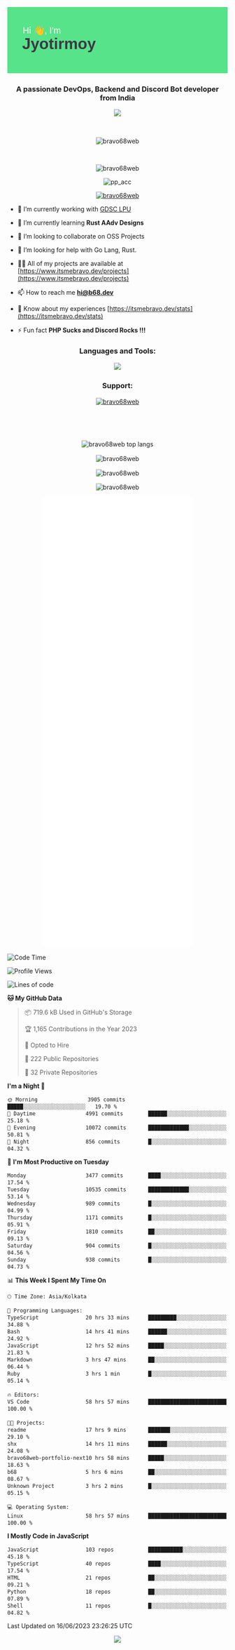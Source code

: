 <p align="center"><img src="header.png"></p>
<h3 align="center">A passionate DevOps, Backend and Discord Bot developer from India</h3>

<p align="center"><a href="https://discord.com/users/457039372009865226"><img src="https://lanyard-profile-readme.vercel.app/api/457039372009865226"></a></p>
                           
<br>
<p align="center"> <img src="https://komarev.com/ghpvc/?username=bravo68web&label=Profile%20views&color=0e75b6&style=flat" alt="bravo68web" /> </p>
<br>


<p align="center"><img src="https://github-profile-trophy.vercel.app/?username=bravo68web&theme=discord&column=3&row=2" alt="bravo68web" /> </p>
<p align="center"><img src="https://osu-embed.b68dev.xyz/pp_acc" alt="pp_acc" /> </p>

<p align="center"> <a href="https://twitter.com/bravo68web" target="blank"><img src="https://img.shields.io/twitter/follow/bravo68web?logo=twitter&style=for-the-badge" alt="bravo68web" /></a> </p>

- 🔭 I’m currently working with [GDSC LPU](https://gdsclpu.live/)

- 🌱 I’m currently learning **Rust AAdv Designs**

- 👯 I’m looking to collaborate on OSS Projects

- 🤝 I’m looking for help with Go Lang, Rust.

- 👨‍💻 All of my projects are available at [https://www.itsmebravo.dev/projects](https://www.itsmebravo.dev/projects)

<!-- - 💬 Ask me about **DF Techs** -->

- 📫 How to reach me **hi@b68.dev**

- 📄 Know about my experiences [https://itsmebravo.dev/stats](https://itsmebravo.dev/stats)

- ⚡ Fun fact **PHP Sucks and Discord Rocks !!!**

<h3 align="center">Languages and Tools:</h3>
<p align="center"> 
<img src="https://skillicons.dev/icons?i=aws,bash,c,cs,cpp,cloudflare,css,dart,devto,discord,bots,docker,electron,ember,emotion,express,fastapi,figma,firebase,flask,gcp,git,github,githubactions,go,gitlab,graphql,heroku,html,ai,ipfs,js,jest,linux,md,mastodon,mongodb,neovim,netlify,nextjs,nginx,nodejs,postgres,postman,powershell,py,react,redis,regex,replit,rocket,rust,sqlite,mysql,stackoverflow,styledcomponents,supabase,sentry,solidity,svg,tailwind,tauri,twitter,ts,unity,v,vercel,vim,vite,wasm,webpack,workers&perline=8&theme=dark" />
</p>

<h3 align="center">Support:</h3>
<p align="center"><a href="https://www.buymeacoffee.com/bravo68web"> <img align="center" src="https://cdn.buymeacoffee.com/buttons/v2/default-yellow.png" height="50" width="210" alt="bravo68web" /></a></p><br><br>
<br>

<p align="center"> <img align="center" src="https://github-readme-stats-sync.vercel.app/api/top-langs?username=bravo68web&count_private=true&show_icons=true&theme=radical&border_radius=10&&langs_count=10&layout=compact" alt="bravo68web top langs" /></p>

<p align="center"> <img align="center" src="https://github-readme-stats-sync.vercel.app/api?username=bravo68web&count_private=true&show_icons=true&theme=radical&border_radius=10" alt="bravo68web" /></p>

<p align="center"> <img align="center" src="https://github-readme-streak-stats.herokuapp.com?user=bravo68web&theme=dracula&hide_border=true" alt="bravo68web" /></p>

<p align="center"> <img align="center" src="https://github-readme-stats-sync.vercel.app/api/wakatime?username=bravo68web&count_private=true&show_icons=true&theme=aura_dark&border_radius=10&&langs_count=10&layout=compact&range=last_7_days" alt="bravo68web" /></p>

<p align="center"><img src="https://raw.githubusercontent.com/BRAVO68WEB/BRAVO68WEB/master/github-metrics.svg"></p>

<!--START_SECTION:waka-->
![Code Time](http://img.shields.io/badge/Code%20Time-4%2C909%20hrs%2040%20mins-blue)

![Profile Views](http://img.shields.io/badge/Profile%20Views-17-blue)

![Lines of code](https://img.shields.io/badge/From%20Hello%20World%20I%27ve%20Written-59.0%20million%20lines%20of%20code-blue)

**🐱 My GitHub Data** 

> 📦 719.6 kB Used in GitHub's Storage 
 > 
> 🏆 1,165 Contributions in the Year 2023
 > 
> 💼 Opted to Hire
 > 
> 📜 222 Public Repositories 
 > 
> 🔑 32 Private Repositories 
 > 
**I'm a Night 🦉** 

```text
🌞 Morning                3905 commits        █████░░░░░░░░░░░░░░░░░░░░   19.70 % 
🌆 Daytime                4991 commits        ██████░░░░░░░░░░░░░░░░░░░   25.18 % 
🌃 Evening                10072 commits       █████████████░░░░░░░░░░░░   50.81 % 
🌙 Night                  856 commits         █░░░░░░░░░░░░░░░░░░░░░░░░   04.32 % 
```
📅 **I'm Most Productive on Tuesday** 

```text
Monday                   3477 commits        ████░░░░░░░░░░░░░░░░░░░░░   17.54 % 
Tuesday                  10535 commits       █████████████░░░░░░░░░░░░   53.14 % 
Wednesday                989 commits         █░░░░░░░░░░░░░░░░░░░░░░░░   04.99 % 
Thursday                 1171 commits        █░░░░░░░░░░░░░░░░░░░░░░░░   05.91 % 
Friday                   1810 commits        ██░░░░░░░░░░░░░░░░░░░░░░░   09.13 % 
Saturday                 904 commits         █░░░░░░░░░░░░░░░░░░░░░░░░   04.56 % 
Sunday                   938 commits         █░░░░░░░░░░░░░░░░░░░░░░░░   04.73 % 
```


📊 **This Week I Spent My Time On** 

```text
🕑︎ Time Zone: Asia/Kolkata

💬 Programming Languages: 
TypeScript               20 hrs 33 mins      █████████░░░░░░░░░░░░░░░░   34.88 % 
Bash                     14 hrs 41 mins      ██████░░░░░░░░░░░░░░░░░░░   24.92 % 
JavaScript               12 hrs 52 mins      █████░░░░░░░░░░░░░░░░░░░░   21.83 % 
Markdown                 3 hrs 47 mins       ██░░░░░░░░░░░░░░░░░░░░░░░   06.44 % 
Ruby                     3 hrs 1 min         █░░░░░░░░░░░░░░░░░░░░░░░░   05.14 % 

🔥 Editors: 
VS Code                  58 hrs 57 mins      █████████████████████████   100.00 % 

🐱‍💻 Projects: 
readme                   17 hrs 9 mins       ███████░░░░░░░░░░░░░░░░░░   29.10 % 
shx                      14 hrs 11 mins      ██████░░░░░░░░░░░░░░░░░░░   24.08 % 
bravo68web-portfolio-next10 hrs 58 mins      █████░░░░░░░░░░░░░░░░░░░░   18.63 % 
b68                      5 hrs 6 mins        ██░░░░░░░░░░░░░░░░░░░░░░░   08.67 % 
Unknown Project          3 hrs 2 mins        █░░░░░░░░░░░░░░░░░░░░░░░░   05.15 % 

💻 Operating System: 
Linux                    58 hrs 57 mins      █████████████████████████   100.00 % 
```

**I Mostly Code in JavaScript** 

```text
JavaScript               103 repos           ███████████░░░░░░░░░░░░░░   45.18 % 
TypeScript               40 repos            ████░░░░░░░░░░░░░░░░░░░░░   17.54 % 
HTML                     21 repos            ██░░░░░░░░░░░░░░░░░░░░░░░   09.21 % 
Python                   18 repos            ██░░░░░░░░░░░░░░░░░░░░░░░   07.89 % 
Shell                    11 repos            █░░░░░░░░░░░░░░░░░░░░░░░░   04.82 % 
```




 Last Updated on 16/06/2023 23:26:25 UTC
<!--END_SECTION:waka-->

<p align="center"><img src="https://bravo68web.me/images/header_.png"></p>

